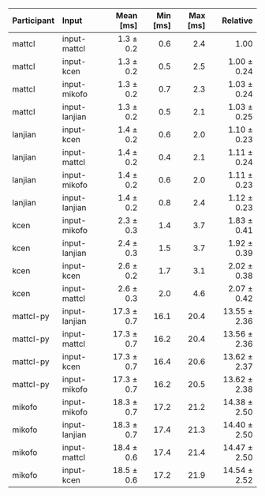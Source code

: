 | Participant | Input | Mean [ms] | Min [ms] | Max [ms] | Relative |
|:---|:---|---:|---:|---:|---:|
| mattcl | input-mattcl | 1.3 ± 0.2 | 0.6 | 2.4 | 1.00 |
| mattcl | input-kcen | 1.3 ± 0.2 | 0.5 | 2.5 | 1.00 ± 0.24 |
| mattcl | input-mikofo | 1.3 ± 0.2 | 0.7 | 2.3 | 1.03 ± 0.24 |
| mattcl | input-lanjian | 1.3 ± 0.2 | 0.5 | 2.1 | 1.03 ± 0.25 |
| lanjian | input-kcen | 1.4 ± 0.2 | 0.6 | 2.0 | 1.10 ± 0.23 |
| lanjian | input-mattcl | 1.4 ± 0.2 | 0.4 | 2.1 | 1.11 ± 0.24 |
| lanjian | input-mikofo | 1.4 ± 0.2 | 0.6 | 2.0 | 1.11 ± 0.23 |
| lanjian | input-lanjian | 1.4 ± 0.2 | 0.8 | 2.4 | 1.12 ± 0.23 |
| kcen | input-mikofo | 2.3 ± 0.3 | 1.4 | 3.7 | 1.83 ± 0.41 |
| kcen | input-lanjian | 2.4 ± 0.3 | 1.5 | 3.7 | 1.92 ± 0.39 |
| kcen | input-kcen | 2.6 ± 0.2 | 1.7 | 3.1 | 2.02 ± 0.38 |
| kcen | input-mattcl | 2.6 ± 0.3 | 2.0 | 4.6 | 2.07 ± 0.42 |
| mattcl-py | input-lanjian | 17.3 ± 0.7 | 16.1 | 20.4 | 13.55 ± 2.36 |
| mattcl-py | input-mattcl | 17.3 ± 0.7 | 16.2 | 20.4 | 13.56 ± 2.36 |
| mattcl-py | input-kcen | 17.3 ± 0.7 | 16.4 | 20.6 | 13.62 ± 2.37 |
| mattcl-py | input-mikofo | 17.3 ± 0.7 | 16.2 | 20.5 | 13.62 ± 2.38 |
| mikofo | input-mikofo | 18.3 ± 0.7 | 17.2 | 21.2 | 14.38 ± 2.50 |
| mikofo | input-lanjian | 18.3 ± 0.7 | 17.4 | 21.3 | 14.40 ± 2.50 |
| mikofo | input-mattcl | 18.4 ± 0.6 | 17.4 | 21.4 | 14.47 ± 2.50 |
| mikofo | input-kcen | 18.5 ± 0.6 | 17.2 | 21.9 | 14.54 ± 2.52 |
